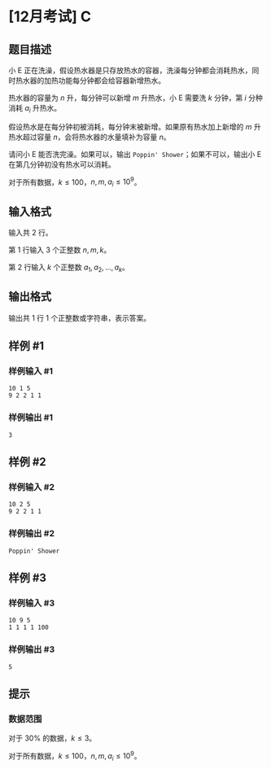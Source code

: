 # [12月考试] C

## 题目描述

小 E 正在洗澡，假设热水器是只存放热水的容器，洗澡每分钟都会消耗热水，同时热水器的加热功能每分钟都会给容器新增热水。

热水器的容量为 $n$ 升，每分钟可以新增 $m$ 升热水，小 E 需要洗 $k$ 分钟，第 $i$ 分种消耗 $a_i$ 升热水。

假设热水是在每分钟初被消耗，每分钟末被新增。如果原有热水加上新增的 $m$ 升热水超过容量 $n$，会将热水器的水量填补为容量 $n$。

请问小 E 能否洗完澡。如果可以，输出 `Poppin' Shower`；如果不可以，输出小 E 在第几分钟初没有热水可以消耗。

对于所有数据，$k\leq 100$，$n,m,a_i\leq 10^9$。

## 输入格式

输入共 $2$ 行。

第 $1$ 行输入 $3$ 个正整数 $n,m,k$。

第 $2$ 行输入 $k$ 个正整数 $a_1,a_2,\ldots,a_k$。

## 输出格式

输出共 $1$ 行 $1$ 个正整数或字符串，表示答案。

## 样例 #1

### 样例输入 #1

```
10 1 5
9 2 2 1 1
```

### 样例输出 #1

```
3
```

## 样例 #2

### 样例输入 #2

```
10 2 5
9 2 2 1 1
```

### 样例输出 #2

```
Poppin' Shower
```

## 样例 #3

### 样例输入 #3

```
10 9 5
1 1 1 1 100
```

### 样例输出 #3

```
5
```

## 提示

### 数据范围

对于 $30\%$ 的数据，$k\leq 3$。

对于所有数据，$k\leq 100$，$n,m,a_i\leq 10^9$。
